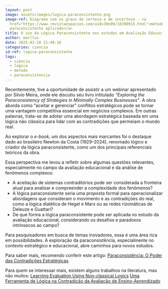 ```yaml
---
layout: post
image: assets/images/logica-paraconsistente.png
image-ref: Diagrama com os graus de certeza e de incerteza - <a
  href="https://www.revistaespacios.com/a18v39n09/18390915.html">método
  paraconsistente aplicado</a>
title: O uso da Lógica Paraconsistente nos estudos em Avaliação Educacional
author: marllus
date: 2025-01-20 21:49:16
categories: ciencia
id-ref: logica-paraconsistente
tags:
  - ciencia
  - logica
  - metodo
  - paraconsistencia
---
```

Recentemente, tive a oportunidade de assistir a um webinar apresentado por Silvio Meira, onde ele discutiu seu livro intitulado *“Exploring the Paraconsistency of Strategies in Minimally Complex Businesses”*. A obra aborda como “aceitar e gerenciar” conflitos estratégicos pode se tornar uma vantagem competitiva essencial em negócios complexos. Em outras palavras, trata-se de adotar uma abordagem estratégica baseada em uma lógica não clássica para lidar com as contradições que permeiam o mundo real.

Ao explorar o *e-book*, um dos aspectos mais marcantes foi o destaque dado ao brasileiro Newton da Costa (1929–2024), renomado lógico e criador da lógica paraconsistente, como um dos principais referenciais teóricos da obra.

Essa perspectiva me levou a refletir sobre algumas questões relevantes, especialmente no campo da avaliação educacional e da análise de fenômenos complexos:

* A aceitação de sistemas contraditórios pode ser considerada a fronteira atual para analisar e compreender a complexidade dos fenômenos?
* A lógica paraconsistente seria uma proposta formal para operacionalizar abordagens que consideram o movimento e as contradições do real, como a lógica dialética de Hegel e Marx ou as redes rizomáticas de Deleuze e Guattari?
* De que forma a lógica paraconsistente pode ser aplicada no estudo da avaliação educacional, considerando os desafios e paradoxos intrínsecos ao campo?

Para pesquisadores em busca de temas inovadores, essa é uma área rica em possibilidades. A exploração da paraconsistência, especialmente no contexto estratégico e educacional, abre caminhos para novos estudos.

Para saber mais, recomendo conferir este artigo: [Paraconsistência: O Poder das Contradições Estratégicas](https://pt.linkedin.com/pulse/paraconsist%C3%AAncia-o-poder-das-contradi%C3%A7%C3%B5es-estrat%C3%A9gicas-tdscompany-reaie).

Para quem se interessar mais, existem alguns trabalhos na literatura, mas não muitos:
[Learning Evaluation Using Non-classical Logics](https://link.springer.com/chapter/10.1007/978-3-319-22756-6_68)
[Uma Ferramenta de Lógica na Contradição da Avaliação de Ensino-Aprendizado](https://sol.sbc.org.br/index.php/wie/article/view/21788)